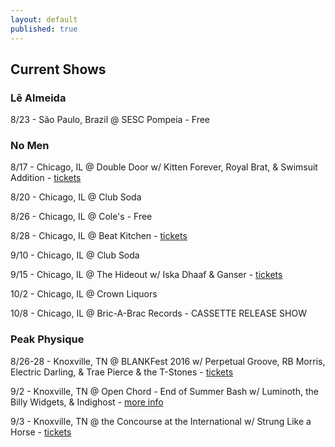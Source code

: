 ```yaml
---
layout: default
published: true
---
```

## Current Shows

### Lê Almeida

8/23 - São Paulo, Brazil @ SESC Pompeia - Free

### No Men
8/17 - Chicago, IL @ Double Door w/ Kitten Forever, Royal Brat, & Swimsuit Addition - [tickets](http://www.etix.com/ticket/p/6231466/kitten-forever-chicago-double-door?partner_id=240)

8/20 - Chicago, IL @ Club Soda

8/26 - Chicago, IL @ Cole's - Free

8/28 - Chicago, IL @ Beat Kitchen - [tickets](https://www.ticketfly.com/purchase/event/1238845)

9/10 - Chicago, IL @ Club Soda

9/15 - Chicago, IL @ The Hideout w/ Iska Dhaaf & Ganser - [tickets](http://www.hideoutchicago.com/event/1262789-iska-dhaaf-chicago/)

10/2 - Chicago, IL @ Crown Liquors

10/8 - Chicago, IL @ Bric-A-Brac Records - CASSETTE RELEASE SHOW 

### Peak Physique
8/26-28 - Knoxville, TN @ BLANKFest 2016 w/ Perpetual Groove, RB Morris, Electric Darling, & Trae Pierce & the T-Stones - [tickets](http://scruffycity.com/blankfest-2016-ticket-info/)

9/2 - Knoxville, TN @ Open Chord - End of Summer Bash w/ Luminoth, the Billy Widgets, & Indighost - [more info](http://www.openchordmusic.com/new-events/2016/9/2/end-of-summer-bash-ft-luminoth-the-billy-widgets-peak-physique-indighost)

9/3 - Knoxville, TN @ the Concourse at the International w/ Strung Like a Horse - [tickets](http://www.ticketweb.com/t3/sale/SaleEventDetail?dispatch=loadSelectionData&eventId=6826995&REFID=clientsite)
